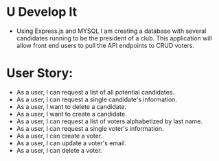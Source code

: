 # U Develop It
- Using Express.js and MYSQL I am creating a database with several candidates running to be the president of a club. This application will allow front end users to pull the API endpoints to CRUD voters.
# User Story:
- As a user, I can request a list of all potential candidates.
- As a user, I can request a single candidate's information.
- As a user, I want to delete a candidate.
- As a user, I want to create a candidate.
- As a user, I can request a list of voters alphabetized by last name.
- As a user, I can request a single voter's information.
- As a user, I can create a voter.
- As a user, I can update a voter's email.
- As a user, I can delete a voter.
